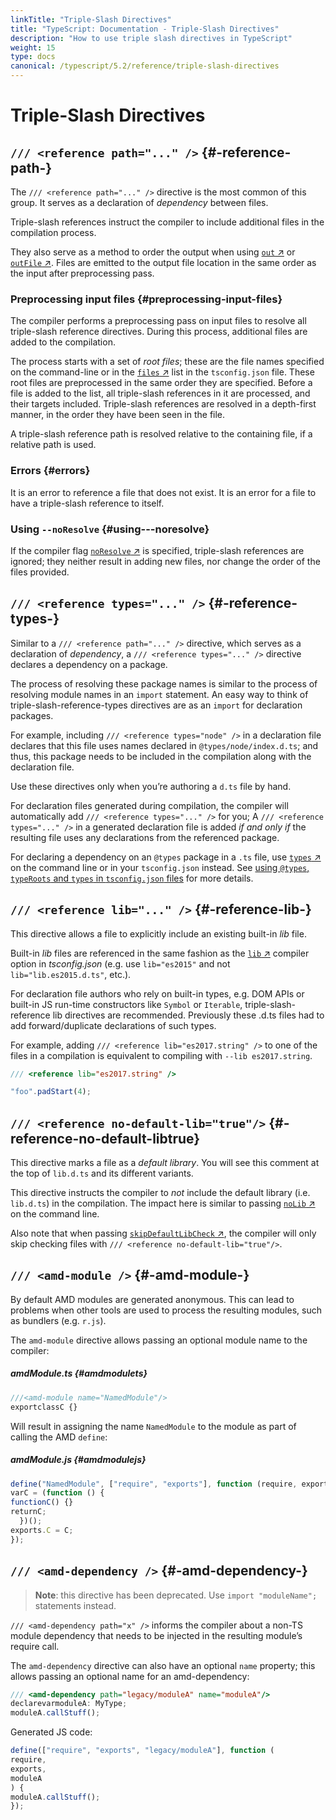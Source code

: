 ```yaml
---
linkTitle: "Triple-Slash Directives"
title: "TypeScript: Documentation - Triple-Slash Directives"
description: "How to use triple slash directives in TypeScript"
weight: 15
type: docs
canonical: /typescript/5.2/reference/triple-slash-directives
---
```


# Triple-Slash Directives

## `/// <reference path="..." />` {#-reference-path-}

The `/// <reference path="..." />` directive is the most common of this group.
It serves as a declaration of *dependency* between files.

Triple-slash references instruct the compiler to include additional files in the compilation process.

They also serve as a method to order the output when using [`out` ↗](https://www.typescriptlang.org/tsconfig.html#out) or [`outFile` ↗](https://www.typescriptlang.org/tsconfig.html#outFile).
Files are emitted to the output file location in the same order as the input after preprocessing pass.

### Preprocessing input files {#preprocessing-input-files}

The compiler performs a preprocessing pass on input files to resolve all triple-slash reference directives.
During this process, additional files are added to the compilation.

The process starts with a set of *root files*;
these are the file names specified on the command-line or in the [`files` ↗](https://www.typescriptlang.org/tsconfig.html#files) list in the `tsconfig.json` file.
These root files are preprocessed in the same order they are specified.
Before a file is added to the list, all triple-slash references in it are processed, and their targets included.
Triple-slash references are resolved in a depth-first manner, in the order they have been seen in the file.

A triple-slash reference path is resolved relative to the containing file, if a relative path is used.

### Errors {#errors}

It is an error to reference a file that does not exist.
It is an error for a file to have a triple-slash reference to itself.

### Using `--noResolve` {#using---noresolve}

If the compiler flag [`noResolve` ↗](https://www.typescriptlang.org/tsconfig.html#noResolve) is specified, triple-slash references are ignored; they neither result in adding new files, nor change the order of the files provided.

## `/// <reference types="..." />` {#-reference-types-}

Similar to a `/// <reference path="..." />` directive, which serves as a declaration of *dependency*, a `/// <reference types="..." />` directive declares a dependency on a package.

The process of resolving these package names is similar to the process of resolving module names in an `import` statement.
An easy way to think of triple-slash-reference-types directives are as an `import` for declaration packages.

For example, including `/// <reference types="node" />` in a declaration file declares that this file uses names declared in `@types/node/index.d.ts`;
and thus, this package needs to be included in the compilation along with the declaration file.

Use these directives only when you’re authoring a `d.ts` file by hand.

For declaration files generated during compilation, the compiler will automatically add `/// <reference types="..." />` for you;
A `/// <reference types="..." />` in a generated declaration file is added *if and only if* the resulting file uses any declarations from the referenced package.

For declaring a dependency on an `@types` package in a `.ts` file, use [`types` ↗](https://www.typescriptlang.org/tsconfig.html#types) on the command line or in your `tsconfig.json` instead.
See [using `@types`, `typeRoots` and `types` in `tsconfig.json` files](/typescript/5.1/project-configuration/tsconfig-json#types-typeroots-and-types) for more details.

## `/// <reference lib="..." />` {#-reference-lib-}

This directive allows a file to explicitly include an existing built-in *lib* file.

Built-in *lib* files are referenced in the same fashion as the [`lib` ↗](https://www.typescriptlang.org/tsconfig.html#lib) compiler option in *tsconfig.json* (e.g. use `lib="es2015"` and not `lib="lib.es2015.d.ts"`, etc.).

For declaration file authors who rely on built-in types, e.g. DOM APIs or built-in JS run-time constructors like `Symbol` or `Iterable`, triple-slash-reference lib directives are recommended. Previously these .d.ts files had to add forward/duplicate declarations of such types.

For example, adding `/// <reference lib="es2017.string" />` to one of the files in a compilation is equivalent to compiling with `--lib es2017.string`.

```ts
/// <reference lib="es2017.string" />

"foo".padStart(4);
```

## `/// <reference no-default-lib="true"/>` {#-reference-no-default-libtrue}

This directive marks a file as a *default library*.
You will see this comment at the top of `lib.d.ts` and its different variants.

This directive instructs the compiler to *not* include the default library (i.e. `lib.d.ts`) in the compilation.
The impact here is similar to passing [`noLib` ↗](https://www.typescriptlang.org/tsconfig.html#noLib) on the command line.

Also note that when passing [`skipDefaultLibCheck` ↗](https://www.typescriptlang.org/tsconfig.html#skipDefaultLibCheck), the compiler will only skip checking files with `/// <reference no-default-lib="true"/>`.

## `/// <amd-module />` {#-amd-module-}

By default AMD modules are generated anonymous.
This can lead to problems when other tools are used to process the resulting modules, such as bundlers (e.g. `r.js`).

The `amd-module` directive allows passing an optional module name to the compiler:

##### amdModule.ts {#amdmodulets}

```ts
///<amd-module name="NamedModule"/>
exportclassC {}
```

Will result in assigning the name `NamedModule` to the module as part of calling the AMD `define`:

##### amdModule.js {#amdmodulejs}

```js
define("NamedModule", ["require", "exports"], function (require, exports) {
varC = (function () {
functionC() {}
returnC;
  })();
exports.C = C;
});
```

## `/// <amd-dependency />` {#-amd-dependency-}

> **Note**: this directive has been deprecated. Use `import "moduleName";` statements instead.
> 

`/// <amd-dependency path="x" />` informs the compiler about a non-TS module dependency that needs to be injected in the resulting module’s require call.

The `amd-dependency` directive can also have an optional `name` property; this allows passing an optional name for an amd-dependency:

```ts
/// <amd-dependency path="legacy/moduleA" name="moduleA"/>
declarevarmoduleA: MyType;
moduleA.callStuff();
```

Generated JS code:

```js
define(["require", "exports", "legacy/moduleA"], function (
require,
exports,
moduleA
) {
moduleA.callStuff();
});
```

